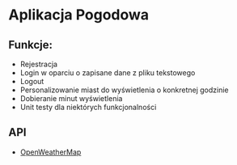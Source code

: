 
<h1>Aplikacja Pogodowa</h1>

<h2>Funkcje:</h2>
<ul>
    <li>Rejestracja</li>
    <li>Login w oparciu o zapisane dane z pliku tekstowego</li>
    <li>Logout</li>
    <li>Personalizowanie miast do wyświetlenia o konkretnej godzinie</li>
    <li>Dobieranie minut wyświetlenia</li>
    <li>Unit testy dla niektórych funkcjonalności</li>
</ul>

<h2>API</h2>
<ul>
  <li>
    <a href = "https://openweathermap.org/api">OpenWeatherMap</a>
  </li>
</ul>
